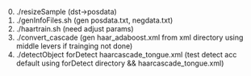 
0. ./resizeSample (dst->posdata)
1. ./genInfoFiles.sh (gen posdata.txt, negdata.txt)
2. ./haartrain.sh (need adjust params) 
3. ./convert_cascade (gen haar_adaboost.xml from xml directory using middle levers if trainging not done)
4. ./detectObject forDetect haarcascade_tongue.xml (test detect acc default using forDetect directory && haarcascade_tongue.xml)
